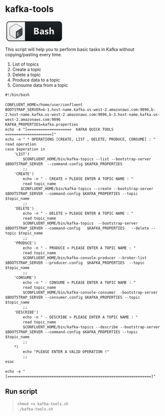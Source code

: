 # kafka-tools
  <img src="https://github.com/atifmerghad/atifmerghad/raw/master/Badges/dev/tools/bash.svg" alt="Bash" style="vertical-align:top; margin:4px">

This script will help you to perform basic tasks in Kafka without copying/pasting every time.
1. List of topics
2. Create a topic
3. Delete a topic
4. Produce data to a topic
5. Consume data from a topic

```
#!/bin/bash

CONFLUENT_HOME=/home/user/confluent
BOOTSTRAP_SERVER=b-1.host-name.kafka.us-west-2.amazonaws.com:9096,b-2.host-name.kafka.us-west-2.amazonaws.com:9096,b-3.host-name.kafka.us-west-2.amazonaws.com:9096
KAFKA_PROPERTIES=kafka.properties
echo -e "[====================  KAFKA QUICK TOOLS  =====================]"
echo -n " * OPERATIONS [CREATE, LIST , DELETE, PRODUCE, CONSUME] : "
read operation
case $operation in
    'LIST')
        $CONFLUENT_HOME/bin/kafka-topics --list --bootstrap-server $BOOTSTRAP_SERVER  --command-config $KAFKA_PROPERTIES
        ;;
    'CREATE')
        echo -n " - CREATE > PLEASE ENTER A TOPIC NAME : "
        read topic_name
       $CONFLUENT_HOME/bin/kafka-topics --create --bootstrap-server $BOOTSTRAP_SERVER --command-config $KAFKA_PROPERTIES --topic $topic_name
        ;;
    'DELETE')
        echo -n " - DELETE > PLEASE ENTER A TOPIC NAME : "
        read topic_name
        $CONFLUENT_HOME/bin/kafka-topics  --bootstrap-server $BOOTSTRAP_SERVER --command-config   $KAFKA_PROPERTIES   --delete --topic $topic_name
        ;;
    'PRODUCE')
        echo -n " - PRODUCE > PLEASE ENTER A TOPIC NAME : "
        read topic_name
        $CONFLUENT_HOME/bin/kafka-console-producer --broker-list $BOOTSTRAP_SERVER --producer.config  $KAFKA_PROPERTIES  --topic $topic_name
        ;;
    'CONSUME')
        echo -n " - CONSUME > PLEASE ENTER A TOPIC NAME : "
        read topic_name
        $CONFLUENT_HOME/bin/kafka-console-consumer  -bootstrap-server $BOOTSTRAP_SERVER --consumer.config $KAFKA_PROPERTIES --topic $topic_name
        ;;
    'DESCRIBE')
        echo -n " - DESCRIBE > PLEASE ENTER A TOPIC NAME : "
        read topic_name
        $CONFLUENT_HOME/bin/kafka-topics --describe --bootstrap-server $BOOTSTRAP_SERVER --command-config $KAFKA_PROPERTIES --topic $topic_name
        ;;        
    *)
        echo "PLEASE ENTER A VALID OPERATION !"
        ;;
esac

echo -e "[=================================================================]"
```

## Run script 

> `chmod +x kafka-tools.sh`   
> `./kafka-tools.sh`

